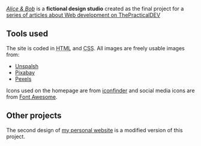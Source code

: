 _[Alice & Bob](https://ziizium.github.io/aliceandbob)_ is a __fictional design studio__ created as the final project for a [series of articles about Web development on ThePracticalDEV](https://dev.to/ziizium/frontend-development-zero-to-hero-j0j)

## Tools used
The site is coded in <abbr title="Hypertext Markup Language">HTML</abbr> and <abbr title="Cascading Style Sheets">CSS</abbr>. All images are freely usable images from:
* [Unspalsh](https://unsplash.com/)
* [Pixabay](https://pixabay.com/)
* [Pexels](https://www.pexels.com/)

Icons used on the homepage are from [iconfinder](https://www.iconfinder.com/) and social media icons are from [Font Awesome](https://fontawesome.com/).

## Other projects
The second design of [my personal website](https://ziizium.github.io) is a modified version of this project.
